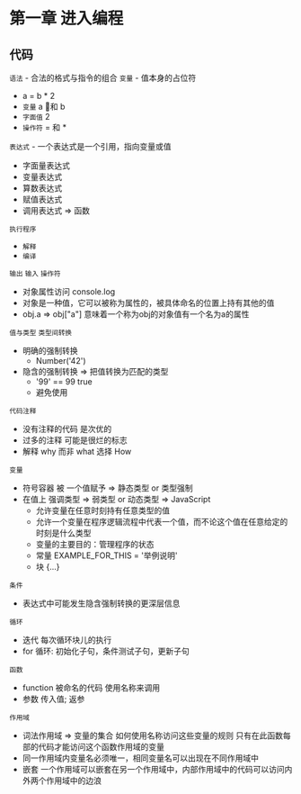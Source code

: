 # 第一章 进入编程
## 代码
`语法` - 合法的格式与指令的组合
`变量` - 值本身的占位符
  - a = b * 2
  - `变量` a 和 b
  - `字面值` 2
  - `操作符` = 和 *

`表达式` - 一个表达式是一个引用，指向变量或值
  - 字面量表达式
  - 变量表达式
  - 算数表达式
  - 赋值表达式
  - 调用表达式 => 函数

`执行程序`
  - `解释`
  - `编译`

`输出`
`输入`
`操作符`
  - 对象属性访问 console.log
  - 对象是一种值，它可以被称为属性的，被具体命名的位置上持有其他的值
  - obj.a => obj["a"] 意味着一个称为obj的对象值有一个名为a的属性
  
`值与类型`
`类型间转换`
  - 明确的强制转换
    - Number('42')
  - 隐含的强制转换 => 把值转换为匹配的类型
    - '99' == 99 true
    - 避免使用

`代码注释`
 - 没有注释的代码 是次优的
 - 过多的注释 可能是很烂的标志
 - 解释 why 而非 what 选择 How

`变量`
  - 符号容器 被 一个值赋予 => 静态类型 or 类型强制
  - 在值上 强调类型 => 弱类型 or 动态类型 => JavaScript 
    - 允许变量在任意时刻持有任意类型的值
    - 允许一个变量在程序逻辑流程中代表一个值，而不论这个值在任意给定的时刻是什么类型
    - 变量的主要目的：管理程序的状态
    - 常量 EXAMPLE_FOR_THIS = '举例说明'
    - 块 {...}

`条件`
  - 表达式中可能发生隐含强制转换的更深层信息

`循环`
  - 迭代 每次循环块儿的执行
  - for 循环: 初始化子句，条件测试子句，更新子句

`函数`
  - function 被命名的代码 使用名称来调用
  - 参数 传入值; 返参

`作用域`
  - 词法作用域 => 变量的集合 如何使用名称访问这些变量的规则 只有在此函数每部的代码才能访问这个函数作用域的变量
  - 同一作用域内变量名必须唯一，相同变量名可以出现在不同作用域中
  - 嵌套 一个作用域可以嵌套在另一个作用域中，内部作用域中的代码可以访问内外两个作用域中的边浪